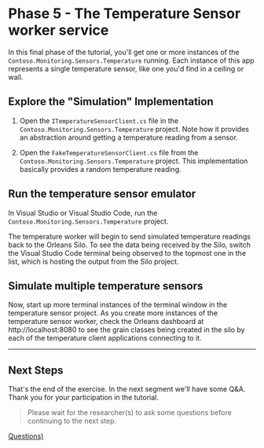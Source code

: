 # Phase 5 - The Temperature Sensor worker service 

In this final phase of the tutorial, you'll get one or more instances of the `Contoso.Monitoring.Sensors.Temperature` running. Each instance of this app represents a single temperature sensor, like one you'd find in a ceiling or wall.

## Explore the "Simulation" Implementation

1. Open the `ITemperatureSensorClient.cs` file in the `Contoso.Monitoring.Sensors.Temperature` project. Note how it provides an abstraction around getting a temperature reading from a sensor.

1. Open the `FakeTemperatureSensorClient.cs` file from the `Contoso.Monitoring.Sensors.Temperature` project. This implementation basically provides a random temperature reading.

## Run the temperature sensor emulator

In Visual Studio or Visual Studio Code, run the `Contoso.Monitoring.Sensors.Temperature` project. 

The temperature worker will begin to send simulated temperature readings back to the Orleans Silo. To see the data being received by the Silo, switch the Visual Studio Code terminal being observed to the topmost one in the list, which is hosting the output from the Silo project. 

## Simulate multiple temperature sensors

Now, start up more terminal instances of the terminal window in the temperature sensor project. As you create more instances of the temperature sensor worker, check the Orleans dashboard at http://localhost:8080 to see the grain classes being created in the silo by each of the temperature client applications connecting to it. 

---

## Next Steps

That's the end of the exercise. In the next segment we'll have some Q&A. Thank you for your participation in the tutorial. 

> Please wait for the researcher(s) to ask some questions before continuing to the next step.

[Questions)](final.md)